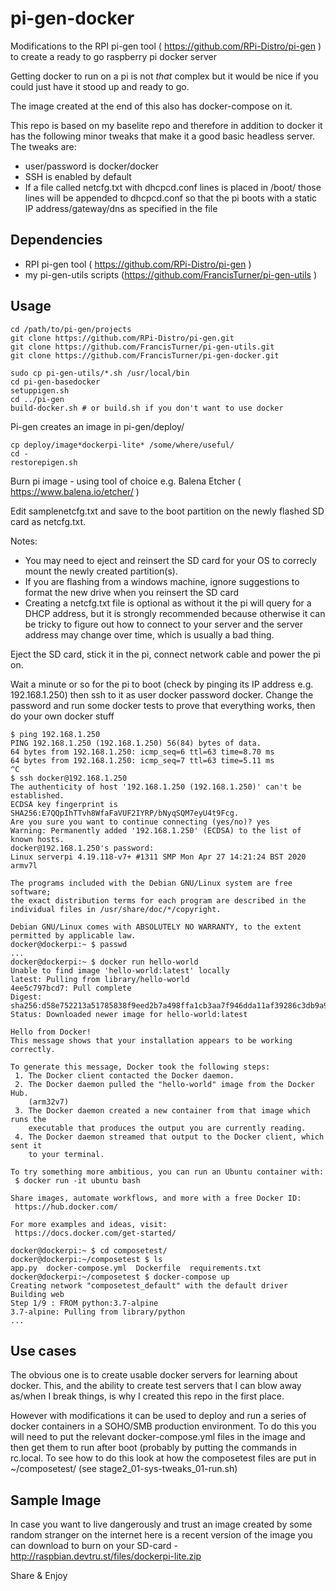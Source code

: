 # pi-gen-docker
Modifications to the RPI pi-gen tool ( https://github.com/RPi-Distro/pi-gen )
 to create a ready to go raspberry pi docker server

Getting docker to run on a pi is not *that* complex but it would be nice 
if you could just have it stood up and ready to go. 

The image created at the end of this also has docker-compose on it.

This repo is based on my baselite repo and therefore in addition to docker it 
has the following minor tweaks that make it a good basic headless server. 
The tweaks are:
 * user/password is docker/docker
 * SSH is enabled by default
 * If a file called netcfg.txt with dhcpcd.conf lines is placed in /boot/ those lines will be appended to dhcpcd.conf so that the pi boots with a static IP address/gateway/dns as specified in the file

## Dependencies

 * RPI pi-gen tool ( https://github.com/RPi-Distro/pi-gen )
 * my pi-gen-utils scripts (https://github.com/FrancisTurner/pi-gen-utils )

## Usage

```
cd /path/to/pi-gen/projects
git clone https://github.com/RPi-Distro/pi-gen.git
git clone https://github.com/FrancisTurner/pi-gen-utils.git
git clone https://github.com/FrancisTurner/pi-gen-docker.git

sudo cp pi-gen-utils/*.sh /usr/local/bin
cd pi-gen-basedocker
setuppigen.sh
cd ../pi-gen
build-docker.sh # or build.sh if you don't want to use docker
```
Pi-gen creates an image in pi-gen/deploy/ 
```
cp deploy/image*dockerpi-lite* /some/where/useful/
cd -
restorepigen.sh
```
Burn pi image - using tool of choice e.g. Balena Etcher ( https://www.balena.io/etcher/ )

Edit samplenetcfg.txt and save to the boot partition on the newly flashed SD card as netcfg.txt.

Notes:
 * You may need to eject and reinsert the SD card for your OS to correcly
mount the newly created partition(s). 
 * If you are flashing from a windows machine, ignore suggestions to format the
new drive when you reinsert the SD card
 * Creating a netcfg.txt file is optional as without it the pi will query 
for a DHCP address, but it is strongly recommended because otherwise it
can be tricky to figure out how to connect 
to your server and the server address may change over time, which is usually
a bad thing. 

Eject the SD card, stick it in the pi, connect network cable and power the pi on.

Wait a minute or so for the pi to boot (check by pinging its IP address e.g. 192.168.1.250) then 
ssh to it as user docker password docker. Change the password and run some
docker tests to prove that everything works, then do your own docker stuff

```
$ ping 192.168.1.250
PING 192.168.1.250 (192.168.1.250) 56(84) bytes of data.
64 bytes from 192.168.1.250: icmp_seq=6 ttl=63 time=8.70 ms
64 bytes from 192.168.1.250: icmp_seq=7 ttl=63 time=5.11 ms
^C
$ ssh docker@192.168.1.250
The authenticity of host '192.168.1.250 (192.168.1.250)' can't be established.
ECDSA key fingerprint is SHA256:E7QQpIhTTvh8WfaFaVUF2IYRP/bNyqSQM7eyU4t9Fcg.
Are you sure you want to continue connecting (yes/no)? yes
Warning: Permanently added '192.168.1.250' (ECDSA) to the list of known hosts.
docker@192.168.1.250's password: 
Linux serverpi 4.19.118-v7+ #1311 SMP Mon Apr 27 14:21:24 BST 2020 armv7l

The programs included with the Debian GNU/Linux system are free software;
the exact distribution terms for each program are described in the
individual files in /usr/share/doc/*/copyright.

Debian GNU/Linux comes with ABSOLUTELY NO WARRANTY, to the extent
permitted by applicable law.
docker@dockerpi:~ $ passwd
...
docker@dockerpi:~ $ docker run hello-world
Unable to find image 'hello-world:latest' locally
latest: Pulling from library/hello-world
4ee5c797bcd7: Pull complete 
Digest: sha256:d58e752213a51785838f9eed2b7a498ffa1cb3aa7f946dda11af39286c3db9a9
Status: Downloaded newer image for hello-world:latest

Hello from Docker!
This message shows that your installation appears to be working correctly.

To generate this message, Docker took the following steps:
 1. The Docker client contacted the Docker daemon.
 2. The Docker daemon pulled the "hello-world" image from the Docker Hub.
    (arm32v7)
 3. The Docker daemon created a new container from that image which runs the
    executable that produces the output you are currently reading.
 4. The Docker daemon streamed that output to the Docker client, which sent it
    to your terminal.

To try something more ambitious, you can run an Ubuntu container with:
 $ docker run -it ubuntu bash

Share images, automate workflows, and more with a free Docker ID:
 https://hub.docker.com/

For more examples and ideas, visit:
 https://docs.docker.com/get-started/

docker@dockerpi:~ $ cd composetest/
docker@dockerpi:~/composetest $ ls
app.py  docker-compose.yml  Dockerfile  requirements.txt
docker@dockerpi:~/composetest $ docker-compose up
Creating network "composetest_default" with the default driver
Building web
Step 1/9 : FROM python:3.7-alpine
3.7-alpine: Pulling from library/python
...
```

## Use cases

The obvious one is to create usable docker servers for learning about docker. This, 
and the ability to create test servers that I can blow away as/when I break things,
is why I created this repo in the first place. 

However with modifications 
it can be used to deploy and run a series of docker containers in a SOHO/SMB
production environment. To do this you will need to put the relevant
docker-compose.yml files in the image and then get them to run after boot (probably 
by putting the commands in rc.local. To see how to do this look at how the 
composetest files are put in ~/composetest/ (see stage2_01-sys-tweaks_01-run.sh)


## Sample Image

In case you want to live dangerously and trust an image created by some random 
stranger on the internet here is a recent version of the image you can download to
burn on your SD-card - http://raspbian.devtru.st/files/dockerpi-lite.zip

Share & Enjoy
